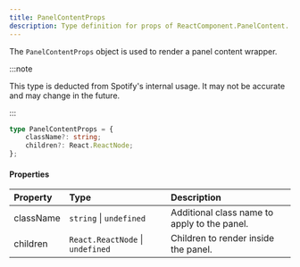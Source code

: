 ```yaml
---
title: PanelContentProps
description: Type definition for props of ReactComponent.PanelContent.
---
```


The `PanelContentProps` object is used to render a panel content wrapper.

:::note

This type is deducted from Spotify's internal usage. It may not be accurate and may change in the future.

:::

```ts
type PanelContentProps = {
    className?: string;
    children?: React.ReactNode;
};
```

#### Properties

| Property | Type | Description |
| :--- | :--- | :--- |
| className | `string` &#124; `undefined` | Additional class name to apply to the panel. |
| children | `React.ReactNode` &#124; `undefined` | Children to render inside the panel. |